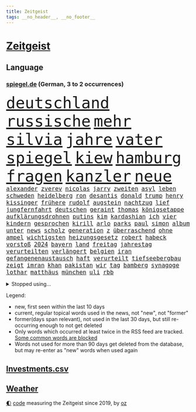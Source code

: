 ```yaml
---
title: Zeitgeist
tags: __no_header__, __no_footer__
---
```


# [Zeitgeist](https://oliz.io/zeitgeist/)

## Language

<h3><a href="https://www.spiegel.de" target="_blank">spiegel.de</a> (German, 3 to 2 occurrences)</h3>
<p style="font-family:monospace">
<span style="font-size:32pt"><a href="news_links.html#deutschland" class="current">deutschland</a></span>
<span style="font-size:32pt"><a href="news_links.html#russische" class="current">russische</a></span>
<span style="font-size:32pt"><a href="news_links.html#mehr" class="current">mehr</a></span>
<span style="font-size:32pt"><a href="news_links.html#silvia" class="current">silvia</a></span>
<span style="font-size:32pt"><a href="news_links.html#jahre" class="current">jahre</a></span>
<span style="font-size:32pt"><a href="news_links.html#vater" class="current">vater</a></span>
<span style="font-size:32pt"><a href="news_links.html#spiegel" class="current">spiegel</a></span>
<span style="font-size:32pt"><a href="news_links.html#kiew" class="current">kiew</a></span>
<span style="font-size:32pt"><a href="news_links.html#hamburg" class="current">hamburg</a></span>
<span style="font-size:32pt"><a href="news_links.html#fragen" class="current">fragen</a></span>
<span style="font-size:32pt"><a href="news_links.html#kanzler" class="current">kanzler</a></span>
<span style="font-size:32pt"><a href="news_links.html#neue" class="current">neue</a></span>
<br>
<span style="font-size:12pt"><a href="news_links.html#alexander" class="current">alexander</a></span>
<span style="font-size:12pt"><a href="news_links.html#zverev" class="current">zverev</a></span>
<span style="font-size:12pt"><a href="news_links.html#nicolas" class="current">nicolas</a></span>
<span style="font-size:12pt"><a href="news_links.html#jarry" class="new">jarry</a></span>
<span style="font-size:12pt"><a href="news_links.html#zweiten" class="current">zweiten</a></span>
<span style="font-size:12pt"><a href="news_links.html#asyl" class="current">asyl</a></span>
<span style="font-size:12pt"><a href="news_links.html#leben" class="current">leben</a></span>
<span style="font-size:12pt"><a href="news_links.html#schweden" class="current">schweden</a></span>
<span style="font-size:12pt"><a href="news_links.html#heidelberg" class="current">heidelberg</a></span>
<span style="font-size:12pt"><a href="news_links.html#ron" class="current">ron</a></span>
<span style="font-size:12pt"><a href="news_links.html#desantis" class="current">desantis</a></span>
<span style="font-size:12pt"><a href="news_links.html#donald" class="current">donald</a></span>
<span style="font-size:12pt"><a href="news_links.html#trump" class="current">trump</a></span>
<span style="font-size:12pt"><a href="news_links.html#henry" class="new">henry</a></span>
<span style="font-size:12pt"><a href="news_links.html#kissinger" class="new">kissinger</a></span>
<span style="font-size:12pt"><a href="news_links.html#frühere" class="current">frühere</a></span>
<span style="font-size:12pt"><a href="news_links.html#rudolf" class="new">rudolf</a></span>
<span style="font-size:12pt"><a href="news_links.html#augstein" class="new">augstein</a></span>
<span style="font-size:12pt"><a href="news_links.html#nachtzug" class="new">nachtzug</a></span>
<span style="font-size:12pt"><a href="news_links.html#lief" class="current">lief</a></span>
<span style="font-size:12pt"><a href="news_links.html#jungfernfahrt" class="new">jungfernfahrt</a></span>
<span style="font-size:12pt"><a href="news_links.html#deutschen" class="current">deutschen</a></span>
<span style="font-size:12pt"><a href="news_links.html#geraint" class="new">geraint</a></span>
<span style="font-size:12pt"><a href="news_links.html#thomas" class="current">thomas</a></span>
<span style="font-size:12pt"><a href="news_links.html#königsetappe" class="current">königsetappe</a></span>
<span style="font-size:12pt"><a href="news_links.html#aufklärungsdrohnen" class="new">aufklärungsdrohnen</a></span>
<span style="font-size:12pt"><a href="news_links.html#putins" class="current">putins</a></span>
<span style="font-size:12pt"><a href="news_links.html#kim" class="current">kim</a></span>
<span style="font-size:12pt"><a href="news_links.html#kardashian" class="current">kardashian</a></span>
<span style="font-size:12pt"><a href="news_links.html#ich" class="current">ich</a></span>
<span style="font-size:12pt"><a href="news_links.html#vier" class="current">vier</a></span>
<span style="font-size:12pt"><a href="news_links.html#kindern" class="current">kindern</a></span>
<span style="font-size:12pt"><a href="news_links.html#gesprochen" class="current">gesprochen</a></span>
<span style="font-size:12pt"><a href="news_links.html#kirill" class="current">kirill</a></span>
<span style="font-size:12pt"><a href="news_links.html#arlo" class="new">arlo</a></span>
<span style="font-size:12pt"><a href="news_links.html#parks" class="current">parks</a></span>
<span style="font-size:12pt"><a href="news_links.html#paul" class="current">paul</a></span>
<span style="font-size:12pt"><a href="news_links.html#simon" class="current">simon</a></span>
<span style="font-size:12pt"><a href="news_links.html#album" class="current">album</a></span>
<span style="font-size:12pt"><a href="news_links.html#unter" class="current">unter</a></span>
<span style="font-size:12pt"><a href="news_links.html#news" class="current">news</a></span>
<span style="font-size:12pt"><a href="news_links.html#scholz" class="current">scholz</a></span>
<span style="font-size:12pt"><a href="news_links.html#generation" class="current">generation</a></span>
<span style="font-size:12pt"><a href="news_links.html#z" class="current">z</a></span>
<span style="font-size:12pt"><a href="news_links.html#überraschend" class="current">überraschend</a></span>
<span style="font-size:12pt"><a href="news_links.html#ohne" class="current">ohne</a></span>
<span style="font-size:12pt"><a href="news_links.html#ampel" class="current">ampel</a></span>
<span style="font-size:12pt"><a href="news_links.html#wichtigsten" class="current">wichtigsten</a></span>
<span style="font-size:12pt"><a href="news_links.html#heizungsgesetz" class="current">heizungsgesetz</a></span>
<span style="font-size:12pt"><a href="news_links.html#robert" class="current">robert</a></span>
<span style="font-size:12pt"><a href="news_links.html#habeck" class="current">habeck</a></span>
<span style="font-size:12pt"><a href="news_links.html#vorstoß" class="current">vorstoß</a></span>
<span style="font-size:12pt"><a href="news_links.html#2024" class="current">2024</a></span>
<span style="font-size:12pt"><a href="news_links.html#bayern" class="current">bayern</a></span>
<span style="font-size:12pt"><a href="news_links.html#land" class="current">land</a></span>
<span style="font-size:12pt"><a href="news_links.html#freitag" class="current">freitag</a></span>
<span style="font-size:12pt"><a href="news_links.html#jahrestag" class="current">jahrestag</a></span>
<span style="font-size:12pt"><a href="news_links.html#verurteilten" class="current">verurteilten</a></span>
<span style="font-size:12pt"><a href="news_links.html#verlängert" class="current">verlängert</a></span>
<span style="font-size:12pt"><a href="news_links.html#belgien" class="current">belgien</a></span>
<span style="font-size:12pt"><a href="news_links.html#iran" class="current">iran</a></span>
<span style="font-size:12pt"><a href="news_links.html#gefangenenaustausch" class="current">gefangenenaustausch</a></span>
<span style="font-size:12pt"><a href="news_links.html#haft" class="current">haft</a></span>
<span style="font-size:12pt"><a href="news_links.html#verurteilt" class="current">verurteilt</a></span>
<span style="font-size:12pt"><a href="news_links.html#tiefseebergbau" class="new">tiefseebergbau</a></span>
<span style="font-size:12pt"><a href="news_links.html#zeigt" class="current">zeigt</a></span>
<span style="font-size:12pt"><a href="news_links.html#imran" class="current">imran</a></span>
<span style="font-size:12pt"><a href="news_links.html#khan" class="current">khan</a></span>
<span style="font-size:12pt"><a href="news_links.html#pakistan" class="current">pakistan</a></span>
<span style="font-size:12pt"><a href="news_links.html#wir" class="current">wir</a></span>
<span style="font-size:12pt"><a href="news_links.html#tag" class="current">tag</a></span>
<span style="font-size:12pt"><a href="news_links.html#bamberg" class="current">bamberg</a></span>
<span style="font-size:12pt"><a href="news_links.html#synagoge" class="current">synagoge</a></span>
<span style="font-size:12pt"><a href="news_links.html#lothar" class="current">lothar</a></span>
<span style="font-size:12pt"><a href="news_links.html#matthäus" class="current">matthäus</a></span>
<span style="font-size:12pt"><a href="news_links.html#münchen" class="current">münchen</a></span>
<span style="font-size:12pt"><a href="news_links.html#uli" class="current">uli</a></span>
<span style="font-size:12pt"><a href="news_links.html#rbb" class="current">rbb</a></span>
</p>
<details>
<summary>Stopped using...</summary>
<p class="former" style="font-size:12pt">
beobachten(946) coronavirus(946) gerüchte(946) persönliche(946) reiche(946) dauerhaft(945) chelsea(944) ehemaligen(944) paare(944) ausnahmezustand(943) frank(943) aussicht(942) christoph(942) entdeckte(942) fort(942) vorsitzende(942) investoren(941) maßnahme(941) nahmen(941) 2018(940) altes(940) amtszeit(940) beobachtet(940) hinterher(940) instagram(940) scheidet(940) september(940) staatschef(940) 21(939) alternativen(939) attentat(939) brauchte(939) erfahrungen(939) gemeinde(939) infiziert(939) innenminister(939) mario(939) nordsee(939) polens(939) spott(939) streicht(939) coronakrise(938) einzelnen(938) kennen(938) litauen(938) negativ(938) netflix(938) prominente(938) richten(938) teslachef(938) wehren(938) übergeben(938) tötung(937) verlierer(937) version(937) wirken(937) 22(936) belasten(936) dezember(936) höher(936) jedenfalls(936) langer(936) villa(936) berühmt(935) davor(935) gebraucht(935) woher(935) anbieten(934) bestraft(934) brexit(934) design(934) hingegen(934) lüge(934) schlimmsten(934) sperrt(934) springt(934) ursachen(934) vermutet(934) verschwand(934) dürfe(933) erinnern(933) verspielt(933) ermittlern(932) sah(932) oppositionelle(931) trainiert(931) bewährungsstrafe(930) käufer(930) stammt(930) dreht(929) entscheidend(929) lernt(929) amerikanischen(928) tatverdächtigen(928) jüngere(927) verteidigen(927) 1500(925) gold(924) kabul(923) mecklenburgvorpommern(923) olympische(923) änderungen(923) bundesgerichtshof(922) impfungen(922) aufhalten(921) einschätzung(921) erwachsenen(920) bestmarke(918) einiger(918) touristen(916) präsenz(915) rechtsstreit(915) halbe(914) politikerin(914) trug(914) offenbart(913) spitzenreiter(913) engpässe(912) fortsetzung(912) wirbel(912) folter(908) tisch(908) unterschrieben(908) kandidatur(907) kassieren(906) georg(905) kapitel(904) atomkraft(902) dutzend(902) rutschte(901) thüringer(900) günther(898) geblieben(897) gewarnt(897) ära(894) bewegt(893) kanadas(892) nächstes(890) daheim(885) marine(880) rache(880) mängel(879) blinken(876) zusätzliche(875) sachen(859) gewinne(839) 95(833) währung(833) autobauer(827) gezielt(819) finanziellen(797) medaille(795) athen(781) angebote(764) rumänien(761) kubicki(748) höchster(747) interessen(745) finanziert(738) fußballnationalmannschaft(738) trost(734) genossen(711) videoaufnahmen(699) knochen(688) sergej(681) traditionelle(680) auswärtige(677) partnerschaft(672) britisches(666) kalte(666) landsleute(651) technischen(649) beliebte(645) karrierecoach(644) inszenieren(642) ali(630) funktionen(625) 400000(623) erkrankte(623) anlage(617) bombe(616) ausfälle(610) mike(610) zorn(606) eindeutig(604) papiere(603) irritiert(600) wachsende(600) fehlender(597) kursieren(585) gestiegenen(577) verschlechtert(573) hendrik(569) halbes(566) aktivitäten(560) weißer(556) verteidiger(554) 41(552) überrollt(549) baldwin(547) oberlandesgericht(546) geringer(530) schusswaffen(530) aktivistinnen(527) außenministerium(519) taucht(518) verschiedenen(515) ärztin(514) buschmann(505) eukommissionschefin(502) windräder(501) transport(496) weltbekannt(494) systematisch(486) kahn(485) zusammenhalt(485) euch(468) wagt(467) fremd(463) überraschungen(457) 62(456) heißen(455) aufhören(451) marc(451) zurecht(450) behauptete(447) betreibt(445) verübt(438) ausgeweitet(437) pornos(436) fluss(435) zugenommen(433) sperre(425) stoff(422) dieter(420) marathon(416) kriegsverbrechen(414) mariupol(413) gefangenschaft(412) staatsbürgerschaft(408) andrej(405) raser(400) geheiratet(396) ansturm(395) energiekonzerne(395) öffentlicher(395) handys(394) humor(386) schönen(379) reguläre(377) abgetrieben(375) anschuldigungen(375) niedergeschlagen(362) szenario(362) alec(361) abgeschaltet(360) airport(360) franzosen(360) verfassungswidrig(359) falscher(357) mobbing(357) erleichtert(356) 1200(355) ran(353) ausgebaut(351) zunahme(351) grünenpolitikerin(350) beatles(349) diejenigen(348) fire(347) gelobt(347) riesigen(347) bgh(346) chinesischer(346) bedarf(343) besseren(340) exmann(338) paderborn(338) dfbpokals(334) laufender(333) inmitten(328) sprung(328) gegenwart(327) tagsüber(325) turbulenzen(325) missbrauchsvorwürfe(324) justizminister(323) brasilianischen(322) möbel(320) baum(314) rudert(314) beute(311) zusagen(311) beteuert(310) verteilen(310) jemals(309) ursprung(305) würdigen(305) einleiten(304) kilo(304) weltraum(304) ausgewertet(303) franziska(303) giffey(303) pochen(303) umfang(302) teuersten(301) verkehrsministerium(301) wiedersehen(301) folgten(299) festgenommene(297) streikt(295) trendwende(293) mächtigste(292) schottlands(291) japanischer(289) danke(286) glänzte(285) offenlegen(285) protestbewegung(280) moderator(279) zugverkehr(279) erzürnt(277) gefüllt(277) auszusetzen(274) schlimmeres(273) diktatur(271) extremisten(271) beseitigt(269) flüssen(268) selbstbewusstsein(267) verabschiedete(267) stärkung(266) garantiert(265) andauernden(261) schach(261) heikle(260) lebenslange(260) wählte(260) alex(259) klappen(257) biografie(256) sicherer(256) banden(253) belastungen(251) chefredakteurin(251) klettert(249) farben(247) 45jährige(246) benko(245) preisgekrönte(243) skizziert(243) eingreifen(242) verbündeter(242) kontroverse(241) engen(240) unabhängigen(238) einsteigen(237) fortschritt(236) umweg(236) sechsten(235) abermals(234) ausgenutzt(233) wüste(233) kranke(232) schottische(231) unbestimmte(231) verbringen(231) juristische(230) aufruhr(229) befreiten(228) vegane(226) kollegin(225) kompliziert(225) begegnung(224) entschlossenheit(224) psychologin(224) verstorbene(224) ehrung(222) lahmzulegen(222) buffalo(221) haustier(221) immobilienkonzern(221) treibhausgase(220) co₂ausstoß(218) königshauses(218) penibel(217) schöne(216) abwesenheit(214) verhelfen(213) erzeugerpreise(212) spaltet(212) bätzing(211) enormen(211) nebel(210) forscherinnen(209) bischof(208) bischofskonferenz(208) gräueltaten(208) sparkurs(208) übergewicht(207) traditionell(205) gefangenen(204) rechtfertigt(204) autohersteller(201) erben(201) mats(200) carter(199) füllkrug(199) niclas(199) rust(199) nflprofi(197) halyna(196) hutchins(196) kamerafrau(196) teenagerin(196) beschweren(195) entführt(195) leukämie(194) alaska(193) neuheiten(193) schwarzer(193) klimaminister(192) katholischer(191) umbruch(190) harrt(189) gefälscht(188) bekenntnis(187) hotspur(187) luftangriffe(187) sämtliche(186) fängt(185) obst(184) befragung(183) general(183) genuss(183) schlusslicht(183) beratung(182) loben(182) prangert(182) staatsoper(182) amerikanerin(181) cannabislegalisierung(181) husten(180) journalistenverband(180) spdvorsitzende(180) ausverkauft(179) feuerte(179) jets(179) volkswirtschaft(179) krankenhausreform(178) inhalten(177) verbannen(177) blockaden(176) nüchtern(176) aktionäre(175) japanisches(175) schmeißt(171) ausharren(170) comedian(170) finanzaufsicht(170) renner(170) usrepräsentantenhaus(170) wurm(170) autofahrerin(168) techkonzerne(168) benedikt(167) düpiert(167) miles(167) stimmten(167) uskongress(167) plastik(166) verborgen(166) bertelsmann(165) gefallenen(165) lanz(165) verschicken(165) zew(165) arbeiterklasse(164) enttarnt(164) murdoch(164) verdoppeln(164) zerschlagen(164) rennens(161) bemängeln(160) roland(160) ungehorsam(160) überwacht(160) euphorie(159) umstrittensten(159) wagnergruppe(159) echter(158) handlungen(158) hsvprofi(158) lieder(158) stereotype(158) vušković(158) bundesverdienstkreuz(157) männlich(157) bestellen(156) bafin(155) gipfeltreffen(155) bahnverkehr(154) enthüllungen(153) geldhaus(152) einschaltquoten(151) gesetzliche(151) herben(151) leeren(151) servieren(151) usmilitärs(151) vorkommen(151) sportgeschichte(150) vorverkauf(150) eingerichtet(149) geschwiegen(149) zunehmende(149) dunkelheit(148) usjournalist(148) warnstreik(148) elternzeit(147) verbrennungen(147) aggressiver(146) besitzen(146) einsatzkräften(146) internationalem(145) weltmeisterschaften(145) jahresbeginn(144) totale(144) schwimmbädern(143) gewässern(142) workation(142) abgewiesen(141) dritter(141) parkplatz(141) satt(141) stürmen(141) ussanktionen(141) plötzlichen(140) bundesrechnungshof(139) reformieren(139) geschätzt(138) entsendung(137) sehnen(137) 70000(136) legendäre(136) republikanerin(136) vätern(136) beheben(135) faschisten(135) flüchtete(135) gefälschten(135) philadelphia(134) gebet(133) prangern(133) streamingdienst(133) unglaublich(133) abbott(132) axelspringerverlag(131) mitgliedschaft(131) praxis(131) verkehrspolitik(131) aufholjagden(130) klüger(130) vorherige(130) überfüllt(129) schlagerstar(128) ziviler(128) nachthimmel(127) besonderer(126) sportjournalist(126) waffenrecht(126) verdreifacht(125) entschädigen(124) volkspartei(124) exchef(123) luftverschmutzung(123) dieb(122) hai(122) hinkt(122) tiefgarage(122) verlassene(122) ludwigshafen(121) schatz(121) täglichen(121) ausstand(120) gehindert(120) parteiausschluss(120) flugabwehrsystem(119) mächtig(119) niederschlag(119) satellitenbild(119) schliche(119) zufällig(119) einmarsch(118) kriegsschiffe(118) versinken(118) 31jährige(117) ersatzfreiheitsstrafen(117) mandat(117) oldtimer(117) berufungsverfahren(115) meditation(115) sechsmal(115) verfolger(114) baubranche(113) leichnam(113) lieferanten(113) abgesichert(112) fortan(112) krakau(112) lebenslauf(112) newcastle(112) initiative(111) mitgerissen(111) rettungswagen(111) desinteresse(110) franco(110) gesammelt(110) miete(110) minderjährigen(110) anhörung(108) stoppten(108) unosicherheitsrat(108) heimatland(107) kräften(107) beschwört(106) handballer(106) neujahrstag(106) reserve(106) verleumdung(106) veröffentlichten(106) ampelbündnis(105) bills(105) bänke(105) damar(105) hamlin(105) herzstillstand(105) befehl(104) bildungsungerechtigkeit(104) notaufnahmen(104) ausdruck(103) wikipedia(103) aufgebrochen(102) gemessen(102) rettungsdienst(101) schneepflug(101) wiederholte(101) eigentum(100) elena(100) islamistischen(100) komplizierte(100) teich(99) verdienten(99) burkina(98) faso(98) orbit(98) bohlen(97) moralischen(97) gewicht(96) schritten(96) verbindliche(96) abwanderung(95) losgegangen(95) ramstein(95) gelangt(94) genötigt(94) swetlana(94) zusätzlicher(94) birkenstock(93) winken(93) anzusehen(92) beleidigte(92) dame(92) rentenreform(92) aufbruch(91) bergwandern(91) büste(91) hilfreich(91) landwirtschaftsminister(91) streiktage(91) stürmte(91) achtsamkeit(90) beispiele(90) dhl(90) nacktfotos(90) zubehör(90) berlinbrandenburg(89) finnlands(89) juventus(89) mumifizierte(89) playlist(89) siegessicher(89) augenzeugin(88) botschafters(88) fahrlässiger(88) hunderter(88) zurückgelegt(88) abramspanzer(87) abramspanzern(87) anderswo(87) bundesverteidigungsminister(87) festangestellte(87) gramm(87) ineffizient(87) verspielen(87) vorzubereiten(87) agrarminister(86) dicken(86) döpfner(86) juice(86) kansas(86) lokalrivalen(86) prüde(86) schneepflugunfall(86) angemeldet(85) angezündet(85) eagles(85) green(85) offenbaren(85) pendeln(85) act(84) annahmen(84) josip(84) milliardäre(84) allerlei(83) bewertet(83) ingolstadt(83) spiegelspitzengespräch(83) 480(82) beitritt(82) ehesten(82) kürze(82) pausen(82) wahlomat(82) abgehalten(81) beilegen(81) delikte(81) duett(81) jährt(81) messerangriffs(81) ukrainern(81) bessert(80) kunststoff(80) nestlé(80) parteispitze(80) reisten(80) telefonnummern(80) versand(80) wirtschaftssenatorin(80) aufgegriffen(79) realitätscheck(79) reiz(79) ritual(79) bataillon(78) beanstandet(78) einsatzes(78) geburtsklinik(78) gleichgeschlechtliche(78) hiphop(78) kleinklein(78) nachträglich(78) ungesund(78) zahlende(78) ankündigt(77) arbeitnehmervertreter(77) berlinkreuzberg(77) blauer(77) bundesligageschichte(77) dröge(77) modernisiert(77) filialnetz(76) positiver(76) rostock(76) umgerechnet(76) vermittler(76) 58jährige(75) anpassen(75) ballett(75) chile(75) demokratiefeindliche(75) fredrich(75) irist(75) katapultgründer(75) rettenden(75) reuter(75) universal(75) vertreibt(75) atmen(74) ausgrabungen(74) bestritt(74) bundesbürger(74) greifswald(74) makler(74) quarterbacks(74) währte(74) aktionären(73) disqualifiziert(73) knacken(73) socialmediaplattformen(73) souveränität(73) wider(73) aktualisiert(72) ausschluss(72) betrieblichen(72) drittes(72) langsame(72) objekt(72) siebenjähriger(72) topmodel(71) behinderte(70) entkräftet(70) entschlossen(70) erholt(70) feinstaub(70) nicolaus(70) stolpert(70) verharmloste(70) willkürlich(70) genfer(69) kapstadt(69) kaufte(69) untergrunds(69) 42jähriger(68) brigitte(68) kurzfristiger(68) solarindustrie(68) ss(68) verdichef(68) verglichen(68) werneke(68) aaron(67) bewerten(67) chemikalien(67) doof(67) dorthin(67) erdboden(67) kraussmaffei(67) krebskranke(67) kritikerin(67) notwehr(67) retourkutsche(67) sensoren(67) topdiplomat(67) verbucht(67) vollständiger(67) wegmann(67) ausgelassen(66) ballettchef(66) begründungen(66) hurts(66) jalen(66) natochef(66) verbrenneraus(66) bundesvorstand(65) diäten(65) eigenschaft(65) emotionalem(65) marina(65) schwangerschaftsabbrüche(65) spiegelinterview(65) durchquert(64) enthauptet(64) immobilienbranche(64) scheidung(64) schoa(64) traditionsverein(64) warb(64) zwickau(64) amokfahrt(63) berlinern(63) hässliches(63) kurfürstendamm(63) nordischen(63) saufen(63) schwimmbad(63) warschauer(63) zogen(63) belohnung(62) größerer(62) krachen(62) landtagsabgeordneter(62) mediengruppe(62) preisaufschläge(62) runder(62) schusswaffe(62) anhand(61) captain(61) hintereinander(61) muttersprache(61) samsung(61) wirbeln(61) zelebriert(61) aldi(60) bildungsministerin(60) chat(60) christophe(60) derer(60) galtier(60) hitlertagebücher(60) mannschaftsbus(60) superreichen(60) zukünftig(60) betriebsrente(59) erschien(59) gurken(59) kings(59) kreativ(59) obduziert(59) peugeot(59) pickups(59) elite(58) jünger(58) mischung(58) o’connell(58) prosiebenshow(58) ruht(58) sixties(58) weitreichenden(58) bärin(57) heinz(57) staatlich(57) abzubauen(56) erinnerungsstücke(56) geschwindigkeitskontrollen(56) hilfsbereitschaft(56) kais(56) kämpften(56) saied(56) sicherheitspolitik(56) verschleppung(56) windenergie(56) wmmedaillen(56) barron(55) familienmitglieder(55) fulda(55) up(55) berufe(54) gefälschte(54) jose(54) reicher(54) reum(54) tunesische(54) unterzeichnet(54) /(53) beeinflussen(53) kindergrundsicherung(53) 45jähriger(52) insolvent(52) kippte(52) sacramento(52) schiffbrüchige(52) abtreibungspille(51) eingenommen(51) erfand(51) euabgeordneten(51) gehaltsunterschiede(51) landesparteitag(51) loszuwerden(51) medienmogul(51) mifepriston(51) rebellion(51) umzugehen(51) 2001(50) anbau(50) aschaffenburg(50) jakarta(50) lehfeldt(50) pokalfinale(50) schauspiel(50) schicksalsstein(50) scone(50) tabellenplatz(50) amerikanisches(49) bevorstehenden(49) hollywoodstar(49) lehrkräften(49) springerverlag(49) süßwarenhersteller(49) xinjiang(49) erfolgen(48) stimmungsbarometer(48) verpufft(48) bildschirm(47) derjenigen(47) geheimnisvolle(47) rechtsgutachten(47) schwersten(47) verarbeitete(47) wach(47) 35jähriger(46) 95000(46) anstrengungen(46) einigkeit(46) satellitendaten(46) vertuschung(46) amoktat(45) einstiger(45) hässlichkeit(45) jupiter(45) qiang(45) sanierung(45) social(45) dreißigerjahren(44) erweitern(44) industriebetriebe(44) reisenden(44) smart(44) überfordern(44) entzündet(43) hochverrats(43) recycelt(43) özdemirs(43) alabama(42) angelegenheit(42) euparlamentarier(42) lehrerverband(42) musical(42) pogačar(42) russlandgeschäft(42) tadej(42) verwirrt(42) berset(41) gekonnt(41) haftbar(41) hansa(41) moratorium(41) störungen(41) umweltministerium(41) holland(40) jungfernflug(40) kollabiert(40) kostenlosen(40) schauspielers(40) superreiche(40) veto(40) wiedergewählt(40) edin(39) eingreift(39) geknackt(39) schmiergeldzahlungen(39) spacexrakete(39) tarifparteien(39) alarmierte(38) goldschatz(38) kernenergie(38) mandatsträgerbeiträge(38) mannheim(38) passant(38) pille(38) ubs(38) überdosis(38) adaption(37) antiker(37) nominierten(37) rohstoff(37) umland(37) zinssatz(37) engstem(36) überlegener(36) dominic(35) fußballfan(35) gewaltiger(35) großvater(35) kleinkind(35) klimaschutzziele(35) raab(35) solarstrom(35) unverändert(35) dauernden(34) dieselkläger(34) diplomatischer(34) kreative(34) notübernahme(34) panische(34) sperrte(34) western(34) gewerkschafter(33) lebensgefährliche(33) machtwort(33) mondmission(33) mr(33) springerchef(33) stiftet(33) sunaks(33) taumelnden(33) umgekippt(33) umplanen(33) accounts(32) campus(32) koreanische(32) lobte(32) nervös(32) pierre(32) rage(32) getrennte(31) heißhunger(31) malte(31) verhaften(31) angeschossen(30) behindern(30) deutschlandtickets(30) fastenmonat(30) großmanöver(30) justizumbau(30) rob(30) trainerwechsel(30) wellblechhütten(30) attila(29) betrunkene(29) gastkommentar(29) grüße(29) musliminnen(29) regionalverkehr(29) chan(28) dopings(28) erteilen(28) landesminister(28) moore(28) notfahrplan(28) spendiert(28) euweit(27) hack(27) lebensgefährtin(27) owen(27) stabilisieren(27) taiwans(27) titelt(27) verbilligt(27) vermelden(27) angepasst(26) bevorzugt(26) labour(26) morddrohungen(26) unkompliziert(26) weicht(26) angelegten(25) erschöpft(25) fernzüge(25) mitbegründer(25) tuchels(25) umweltfreundliche(25) verwickelt(25) 2500(24) alexey(24) antikriegsbild(24) basiert(24) mascha(24) moskaljow(24) plädoyer(24) streiktag(24) trek(24) vereint(24) getreide(23) jemen(23) nachnamen(23) randalieren(23) stabilität(23) zurückgetreten(23) abgerissen(22) dauerfeuer(22) einjährige(22) kannibalen(22) kragen(22) lappalien(22) nähern(22) photo(22) press(22) tatarski(22) umfassendes(22) wladlen(22) balearen(21) dutzender(21) härtere(21) legalisieren(21) maxim(21) oper(21) sportgerichtshof(21) spätere(21) ausführung(20) auszubildende(20) britta(20) droge(20) großkreuz(20) innenstädte(20) knappes(20) personelle(20) sauberer(20) spdbasis(20) strafkolonie(20) backt(19) fertigung(19) inhaftierung(19) weggefährten(19) aufschwung(18) einnahmequellen(18) kräftige(18) usarmee(18) verifikationshäkchen(18) blutigen(17) edelmetall(17) eiszeit(17) erfolgreicher(17) flandernrundfahrt(17) geistlicher(17) gräfenhausen(17) lachnummer(17) sponsor(17) womit(17) anklageerhebung(16) beweis(16) familienstartzeit(16) lukaku(16) neffe(16) rasante(16) romelu(16) 86jährige(15) butscha(15) clan(15) filz(15) hannoverschen(15) landeten(15) lapsus(15) längste(15) mittelfristig(15) sorry(15) sowas(15) 49eurotickets(14) abouchaker(14) abtrünnigen(14) altstadt(14) annkatrin(14) arafat(14) bedeutender(14) erschreckt(14) geforscht(14) jogger(14) keinerlei(14) masked(14) pieks(14) singer(14) tabelle(14) verdanken(14) blogger(13) bündnispartner(13) gewalttätig(13) passte(13) raststätte(13) schlägertrupp(13) southampton(13) turin(13) unbeeindruckt(13) weinheim(13) angefochten(12) freundes(12) geleakte(12) geschäftsklima(12) goldmünzen(12) spediteur(12) usdokumente(12) winterspiele(12) campingplatz(11) kernkraftwerke(11) kidnapper(11) rückeroberungen(11) stiko(11) taiwanfrage(11) texanischer(11) vergleiche(11)
</p>
</details>
<p>Legend:
<ul>
<li><span class="new">new</span>, first seen within the last 10 days</li>
<li><span class="current">current</span>, regular topical words used in the news, not "new", not "former"</li>
<li><span class="former">former(days span relevant)</span>, not used in the last 30 days, but still re-occurring enough to not get deleted</li>
<li>Only words which occurred at least twice in the RSS feed are tracked. <a href="language/filters.py">Some common words are blocked</a></li>
<li>Words not used for more than 90 days get deleted from the database, but may re-enter as "new" words when used again</li>
</ul>
</p>

## [Investments](investments.html)[.csv](investments.csv)

## [Weather](weather.html)

<footer>
<a href="javascript:toggleTheme()" class="nav">🌓</a>
<a href="https://github.com/ooz/zeitgeist">code</a> measuring the Zeitgeist since 2019, by <a href="https://oliz.io">oz</a>
</footer>
